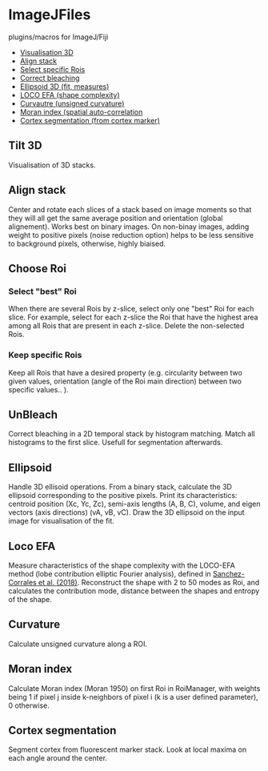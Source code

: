 # ImageJFiles
plugins/macros for ImageJ/Fiji


 * [Visualisation 3D](#tilt-3D)
 * [Align stack](#align-stack)
 * [Select specific Rois](#choose-roi)
 * [Correct bleaching](#unbleach)
 * [Ellipsoid 3D (fit, measures)](#ellipsoid)
 * [LOCO EFA (shape complexity)](#loco-efa)
 * [Curvautre (unsigned curvature)](#curvature)
 * [Moran index (spatial auto-correlation](#moran-index)
 * [Cortex segmentation (from cortex marker)](#cortex-segmentation)

## Tilt 3D
Visualisation of 3D stacks.

## Align stack
Center and rotate each slices of a stack based on image moments so that they will all get the same average position and orientation (global alignement). 
Works best on binary images. 
On non-binay images, adding weight to positive pixels (noise reduction option) helps to be less sensitive to background pixels, otherwise, highly biaised.


## Choose Roi

### Select "best" Roi
When there are several Rois by z-slice, select only one "best" Roi for each slice.
For example, select for each z-slice the Roi that have the highest area among all Rois that are present in each z-slice.
Delete the non-selected Rois.

### Keep specific Rois
Keep all Rois that have a desired property (e.g. circularity between two given values, orientation (angle of the Roi main direction) between two specific values.. ).


## UnBleach

Correct bleaching in a 2D temporal stack by histogram matching. Match all histograms to the first slice. 
Usefull for segmentation afterwards.

## Ellipsoid
Handle 3D ellisoid operations.
From a binary stack, calculate the 3D ellipsoid corresponding to the positive pixels. Print its characteristics: centroid position (Xc, Yc, Zc), semi-axis lengths (A, B, C), volume, and eigen vectors (axis directions) (vA, vB, vC). Draw the 3D ellipsoid on the input image for visualisation of the fit.

## Loco EFA
Measure characteristics of the shape complexity with the LOCO-EFA method (lobe contribution elliptic Fourier analysis), defined in [Sanchez-Corrales et al. (2018)](https://www.ncbi.nlm.nih.gov/pmc/articles/PMC5897594/).
Reconstruct the shape with 2 to 50 modes as Roi, and calculates the contribution mode, distance between the shapes and entropy of the shape.

## Curvature
Calculate unsigned curvature along a ROI.

## Moran index
Calculate Moran index (Moran 1950) on first Roi in RoiManager, with weights being 1 if pixel j inside k-neighbors of pixel i (k is a user defined parameter), 0 otherwise.

## Cortex segmentation
Segment cortex from fluorescent marker stack.
Look at local maxima on each angle around the center. 
